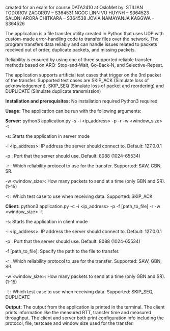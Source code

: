 created for an exam for course DATA2410 at OsloMet by:
	STILIAN TODOROV ZAGOROV – S364531
	NGOC LINN VU HUYNH – S364523
	SALONI ARORA CHITKARA – S364538
	JOVIA NAMAYANJA KAGGWA – S364526

The application is a file transfer utility created in Python that uses UDP with custom-made error-handling code to transfer files over the network. The program transfers data reliably and can handle issues related to packets received out of order, duplicate packets, and missing packets.  

Reliability is ensured by using one of three supported reliable transfer methods based on ARQ: Stop-and-Wait, Go-Back-N, and Selective-Repeat. 

The application supports artificial test cases that trigger on the 3rd packet of the transfer. Supported test cases are SKIP_ACK (Simulate loss of acknowledgement), SKIP_SEQ (Simulate loss of packet and reordering) and DUPLICATE (Simulate duplicate transmission)

**Installation and prerequisites:**
No installation required
Python3 required

**Usage:**
The application can be run with the following arguments:

**Server:**
python3 application.py -s -i <ip_address> -p <port> -r <reliable> -w <window_size> -t <testcase>

-s: Starts the application in server mode 

-i <ip_address>: IP address the server should connect to. Default: 127.0.0.1

-p <port>: Port that the server should use. Default: 8088 (1024-65534)

-r <reliable>: Which reliability protocol to use for the transfer. Supported: SAW, GBN, SR.

-w <window_size>: How many packets to send at a time (only GBN and SR). (1-15)

-t <testcase>: Which test case to use when receiving data. Supported: SKIP_ACK

**Client:**
python3 application.py -c -i <ip_address> -p <port> -f [path_to_file] -r <reliable> -w <window_size> -t <testcase> 

-s: Starts the application in client mode

-i <ip_address>: IP address the server should connect to. Default: 127.0.0.1

-p <port>: Port that the server should use. Default: 8088 (1024-65534)

-f [path_to_file]: Specify the path to the file to transfer. 

-r <reliable>: Which reliability protocol to use for the transfer. Supported: SAW, GBN, SR.

-w <window_size>: How many packets to send at a time (only GBN and SR). (1-15)

-t <testcase>: Which test case to use when receiving data. Supported: SKIP_SEQ, DUPLICATE

**Output:**
The output from the application is printed in the terminal. The client prints information like the measured RTT, transfer time and measured throughput. The client and server both print configuration info including the protocol, file, testcase and window size used for the transfer.
